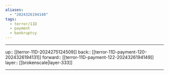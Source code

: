 ```yaml
---
aliases:
  - "2024326194140"
tags:
  - terror/11D
  - payment
  - bankruptcy
---
```




***

up:: [[terror-11D-2024275124509]]
back:: [[terror-11D-payment-120-2024326194131]]
forward:: [[terror-11D-payment-122-2024326194149]]
layer:: [[brokenscale|layer-333]]

***
